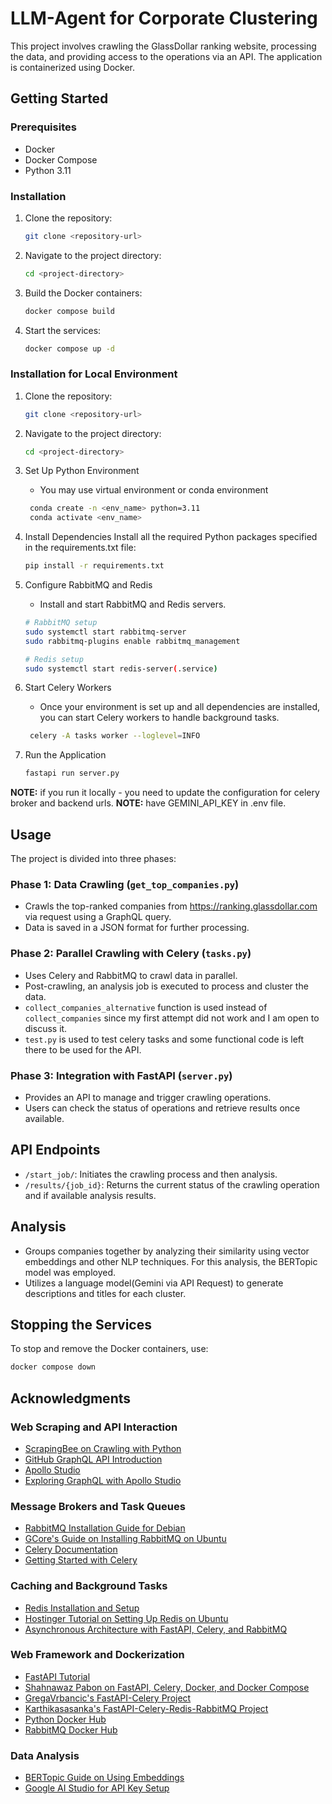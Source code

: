 # LLM-Agent for Corporate Clustering

This project involves crawling the GlassDollar ranking website, processing the data, and providing access to the
operations via an API.
The application is containerized using Docker.

## Getting Started

### Prerequisites

- Docker
- Docker Compose
- Python 3.11

### Installation

1. Clone the repository:
   ```bash
   git clone <repository-url>
   ```

2. Navigate to the project directory:
   ```bash
   cd <project-directory>
   ```

3. Build the Docker containers:
   ```bash
   docker compose build
   ```

4. Start the services:
   ```bash
   docker compose up -d
   ```

### Installation for Local Environment

1. Clone the repository:
   ```bash
   git clone <repository-url>
   ```

2. Navigate to the project directory:
   ```bash
   cd <project-directory>
   ```

3. Set Up Python Environment
    - You may use virtual environment or conda environment
   ```bash
    conda create -n <env_name> python=3.11
    conda activate <env_name>
    ```
4. Install Dependencies
   Install all the required Python packages specified in the requirements.txt file:
    ```bash
    pip install -r requirements.txt
    ```

5. Configure RabbitMQ and Redis
    - Install and start RabbitMQ and Redis servers.
    ```bash
    # RabbitMQ setup
    sudo systemctl start rabbitmq-server
    sudo rabbitmq-plugins enable rabbitmq_management

    # Redis setup
    sudo systemctl start redis-server(.service)
    ```
6. Start Celery Workers
    - Once your environment is set up and all dependencies are installed, you can start Celery workers to handle
      background tasks.
   ```bash
    celery -A tasks worker --loglevel=INFO
    ```
7. Run the Application
    ```bash
    fastapi run server.py
    ```
**NOTE:** if you run it locally - you need to update the configuration for celery broker and backend urls.
**NOTE:** have GEMINI_API_KEY in .env file.

## Usage

The project is divided into three phases:

### Phase 1: Data Crawling (`get_top_companies.py`)

- Crawls the top-ranked companies from https://ranking.glassdollar.com via request using a GraphQL query.
- Data is saved in a JSON format for further processing.

### Phase 2: Parallel Crawling with Celery (`tasks.py`)

- Uses Celery and RabbitMQ to crawl data in parallel.
- Post-crawling, an analysis job is executed to process and cluster the data.
- `collect_companies_alternative` function is used instead of `collect_companies` since my first attempt did not work
  and I am open to discuss it.
- `test.py` is used to test celery tasks and some functional code is left there to be used for the API.

### Phase 3: Integration with FastAPI (`server.py`)

- Provides an API to manage and trigger crawling operations.
- Users can check the status of operations and retrieve results once available.

## API Endpoints

- `/start_job/`: Initiates the crawling process and then analysis.
- `/results/{job_id}`: Returns the current status of the crawling operation and if available analysis results.

## Analysis

- Groups companies together by analyzing their similarity using vector embeddings and other NLP techniques. For this
  analysis, the BERTopic model was employed.
- Utilizes a language model(Gemini via API Request) to generate descriptions and titles for each cluster.

## Stopping the Services

To stop and remove the Docker containers, use:

```bash
docker compose down
```

## Acknowledgments

### Web Scraping and API Interaction
- [ScrapingBee on Crawling with Python](https://www.scrapingbee.com/blog/crawling-python/)
- [GitHub GraphQL API Introduction](https://docs.github.com/en/graphql/guides/introduction-to-graphql#discovering-the-graphql-api)
- [Apollo Studio](https://studio.apollographql.com)
- [Exploring GraphQL with Apollo Studio](https://studio.apollographql.com/graph/Gurkan-Soykans-Team/variant/current/explorer)

### Message Brokers and Task Queues
- [RabbitMQ Installation Guide for Debian](https://www.rabbitmq.com/docs/install-debian#running-debian)
- [GCore's Guide on Installing RabbitMQ on Ubuntu](https://gcore.com/learning/how-to-install-rabbitmq-ubuntu/)
- [Celery Documentation](https://docs.celeryq.dev/en/stable/getting-started/backends-and-brokers/rabbitmq.html)
- [Getting Started with Celery](https://medium.com/geekculture/getting-started-with-celery-243429df53b9)

### Caching and Background Tasks
- [Redis Installation and Setup](https://redis.io/docs/latest/operate/oss_and_stack/install/install-redis/install-redis-on-linux/)
- [Hostinger Tutorial on Setting Up Redis on Ubuntu](https://www.hostinger.com/tutorials/how-to-install-and-setup-redis-on-ubuntu/)
- [Asynchronous Architecture with FastAPI, Celery, and RabbitMQ](https://medium.com/cuddle-ai/async-architecture-with-fastapi-celery-and-rabbitmq-c7d029030377)

### Web Framework and Dockerization
- [FastAPI Tutorial](https://fastapi.tiangolo.com/tutorial/first-steps/)
- [Shahnawaz Pabon on FastAPI, Celery, Docker, and Docker Compose](https://dev.to/shahnawaz-pabon/trigger-a-task-with-fastapi-celery-docker-and-docker-compose-a-step-by-step-guide-35do)
- [GregaVrbancic's FastAPI-Celery Project](https://github.com/GregaVrbancic/fastapi-celery/blob/master/docker-compose.yml)
- [Karthikasasanka's FastAPI-Celery-Redis-RabbitMQ Project](https://github.com/karthikasasanka/fastapi-celery-redis-rabbitmq/blob/master/docker-compose.yml)
- [Python Docker Hub](https://hub.docker.com/_/python)
- [RabbitMQ Docker Hub](https://hub.docker.com/_/rabbitmq)

### Data Analysis
- [BERTopic Guide on Using Embeddings](https://maartengr.github.io/BERTopic/getting_started/embeddings/embeddings.html)
- [Google AI Studio for API Key Setup](https://aistudio.google.com/app/apikey)

